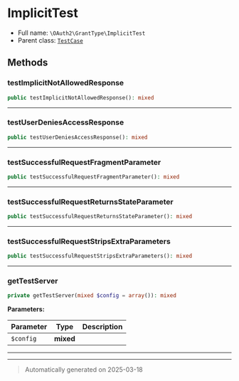
# ImplicitTest





* Full name: `\OAuth2\GrantType\ImplicitTest`
* Parent class: [`TestCase`](../../PHPUnit/Framework/TestCase.md)




## Methods


### testImplicitNotAllowedResponse



```php
public testImplicitNotAllowedResponse(): mixed
```












***

### testUserDeniesAccessResponse



```php
public testUserDeniesAccessResponse(): mixed
```












***

### testSuccessfulRequestFragmentParameter



```php
public testSuccessfulRequestFragmentParameter(): mixed
```












***

### testSuccessfulRequestReturnsStateParameter



```php
public testSuccessfulRequestReturnsStateParameter(): mixed
```












***

### testSuccessfulRequestStripsExtraParameters



```php
public testSuccessfulRequestStripsExtraParameters(): mixed
```












***

### getTestServer



```php
private getTestServer(mixed $config = array()): mixed
```








**Parameters:**

| Parameter | Type | Description |
|-----------|------|-------------|
| `$config` | **mixed** |  |





***


***
> Automatically generated on 2025-03-18
